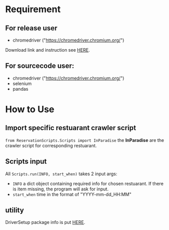 # Requirement
## For release user 
* chromedriver ("https://chromedriver.chromium.org/")

Download link and instruction see [HERE](https://github.com/StanChung624/AutoBooking/releases/tag/beta).
## For sourcecode user:
* chromedriver ("https://chromedriver.chromium.org/")
* selenium
* pandas

# How to Use
## Import specific restuarant crawler script
`from ReservationScripts.Scripts import InParadise` the __InParadise__ are the crawler script for corresponding restuarant.
## Scripts input
All `Scripts.run(INFO, start_when)` takes 2 input args:
* `INFO` a dict object containing required info for chosen restuarant. If there is item missing, the program will ask for input.
* `start_when` time in the format of "YYYY-mm-dd_HH:MM"

## utility
  DriverSetup package info is put [HERE](https://github.com/StanChung624/DriverSetup).
